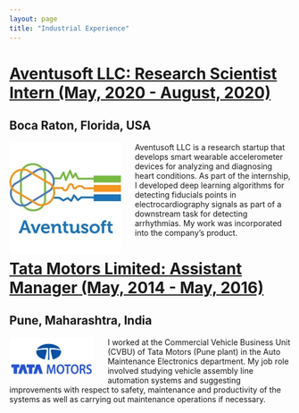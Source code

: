 ```yaml
---
layout: page
title: "Industrial Experience"
---
```


<ins>Aventusoft LLC: Research Scientist Intern (May, 2020 - August, 2020)</ins>
===
Boca Raton, Florida, USA
---
<img style="float: left; padding-right:25px" src="/avt.jpg"> Aventusoft LLC is a research startup that develops smart wearable accelerometer devices for analyzing and diagnosing heart conditions. As part of the internship, I developed deep learning algorithms for detecting fiducials points in electrocardiography signals as part of a downstream task for detecting arrhythmias. My work was incorporated into the company’s product.


<ins>Tata Motors Limited: Assistant Manager (May, 2014 - May, 2016)</ins>
===
Pune, Maharashtra, India
---
<img style="float: left; padding-right:25px" src="/tm.jpg" width="30%" height="30%">I worked at the Commercial Vehicle Business Unit (CVBU) of Tata Motors (Pune plant) in the Auto Maintenance Electronics department. My job role involved studying vehicle assembly line automation systems and suggesting improvements with respect to safety, maintenance and productivity of the systems as well as carrying out maintenance operations if necessary.

